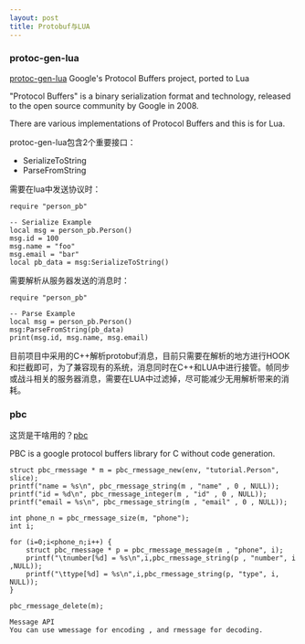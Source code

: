 ```yaml
---
layout: post
title: Protobuf与LUA
---
```


### protoc-gen-lua

[protoc-gen-lua](https://github.com/sean-lin/protoc-gen-lua) Google's Protocol Buffers project, ported to Lua

"Protocol Buffers" is a binary serialization format and technology, released to the open source community by Google in 2008.

There are various implementations of Protocol Buffers and this is for Lua.

protoc-gen-lua包含2个重要接口：

+ SerializeToString
+ ParseFromString

需要在lua中发送协议时：

	require "person_pb"

	-- Serialize Example
	local msg = person_pb.Person()
	msg.id = 100
	msg.name = "foo"
	msg.email = "bar"
	local pb_data = msg:SerializeToString()
	
需要解析从服务器发送的消息时：

	require "person_pb"
	
	-- Parse Example
	local msg = person_pb.Person()
	msg:ParseFromString(pb_data)
	print(msg.id, msg.name, msg.email)
	
目前项目中采用的C++解析protobuf消息，目前只需要在解析的地方进行HOOK和拦截即可，为了兼容现有的系统，消息同时在C++和LUA中进行接管。帧同步或战斗相关的服务器消息，需要在LUA中过滤掉，尽可能减少无用解析带来的消耗。

### pbc

这货是干啥用的？[pbc](https://github.com/cloudwu/pbc)

PBC is a google protocol buffers library for C without code generation.

	struct pbc_rmessage * m = pbc_rmessage_new(env, "tutorial.Person", slice);
	printf("name = %s\n", pbc_rmessage_string(m , "name" , 0 , NULL));
	printf("id = %d\n", pbc_rmessage_integer(m , "id" , 0 , NULL));
	printf("email = %s\n", pbc_rmessage_string(m , "email" , 0 , NULL));
	
	int phone_n = pbc_rmessage_size(m, "phone");
	int i;
	
	for (i=0;i<phone_n;i++) {
	    struct pbc_rmessage * p = pbc_rmessage_message(m , "phone", i);
	    printf("\tnumber[%d] = %s\n",i,pbc_rmessage_string(p , "number", i ,NULL));
	    printf("\ttype[%d] = %s\n",i,pbc_rmessage_string(p, "type", i, NULL));
	}
	
	pbc_rmessage_delete(m);
	
	Message API
	You can use wmessage for encoding , and rmessage for decoding.